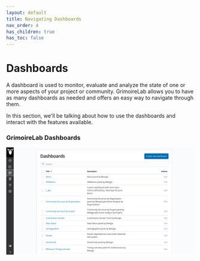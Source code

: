 ```yaml
---
layout: default
title: Navigating Dashboards
nav_order: 4
has_children: true
has_toc: false
---
```


# Dashboards

A dashboard is used to monitor, evaluate and analyze the state of one or more aspects of
your project or community. GrimoireLab allows you to have as many dashboards as needed and
offers an easy way to navigate through them.

In this section, we'll be talking about how to use the dashboards and interact with the
features available.

### GrimoireLab Dashboards

![dashboards](./assets/dashboard.png)
